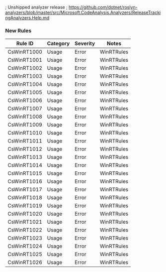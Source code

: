 ﻿; Unshipped analyzer release
; https://github.com/dotnet/roslyn-analyzers/blob/master/src/Microsoft.CodeAnalysis.Analyzers/ReleaseTrackingAnalyzers.Help.md

### New Rules
Rule ID | Category | Severity | Notes
--------|----------|----------|-------
CsWinRT1000 | Usage | Error | WinRTRules
CsWinRT1001 | Usage | Error | WinRTRules
CsWinRT1002 | Usage | Error | WinRTRules
CsWinRT1003 | Usage | Error | WinRTRules
CsWinRT1004 | Usage | Error | WinRTRules
CsWinRT1005 | Usage | Error | WinRTRules
CsWinRT1006 | Usage | Error | WinRTRules
CsWinRT1007 | Usage | Error | WinRTRules
CsWinRT1008 | Usage | Error | WinRTRules
CsWinRT1009 | Usage | Error | WinRTRules
CsWinRT1010 | Usage | Error | WinRTRules
CsWinRT1011 | Usage | Error | WinRTRules
CsWinRT1012 | Usage | Error | WinRTRules
CsWinRT1013 | Usage | Error | WinRTRules
CsWinRT1014 | Usage | Error | WinRTRules
CsWinRT1015 | Usage | Error | WinRTRules
CsWinRT1016 | Usage | Error | WinRTRules
CsWinRT1017 | Usage | Error | WinRTRules
CsWinRT1018 | Usage | Error | WinRTRules
CsWinRT1019 | Usage | Error | WinRTRules
CsWinRT1020 | Usage | Error | WinRTRules
CsWinRT1021 | Usage | Error | WinRTRules
CsWinRT1022 | Usage | Error | WinRTRules
CsWinRT1023 | Usage | Error | WinRTRules
CsWinRT1024 | Usage | Error | WinRTRules
CsWinRT1025 | Usage | Error | WinRTRules
CsWinRT1026 | Usage | Error | WinRTRules
